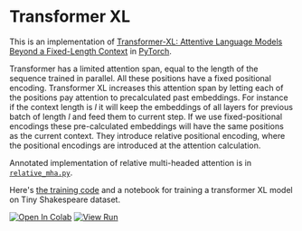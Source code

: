 # Transformer XL

This is an implementation of
[Transformer-XL: Attentive Language Models Beyond a Fixed-Length Context](https://arxiv.org/abs/1901.02860)
in [PyTorch](https://pytorch.org).

Transformer has a limited attention span,
equal to the length of the sequence trained in parallel.
All these positions have a fixed positional encoding.
Transformer XL increases this attention span by letting
each of the positions pay attention to precalculated past embeddings.
For instance if the context length is $l$ it will keep the embeddings of
all layers for previous batch of length $l$ and feed them to current step.
If we use fixed-positional encodings these pre-calculated embeddings will have
the same positions as the current context.
They introduce relative positional encoding, where the positional encodings
are introduced at the attention calculation.

Annotated implementation of relative multi-headed attention is in [`relative_mha.py`](relative_mha.html).

Here's [the training code](experiment.html) and a notebook for training a transformer XL model on Tiny Shakespeare dataset.

[![Open In Colab](https://colab.research.google.com/assets/colab-badge.svg)](https://colab.research.google.com/github/lab-ml/nn/blob/master/labml_nn/transformers/xl/experiment.ipynb)
[![View Run](https://img.shields.io/badge/labml-experiment-brightgreen)](https://web.lab-ml.com/run?uuid=d3b6760c692e11ebb6a70242ac1c0002)
